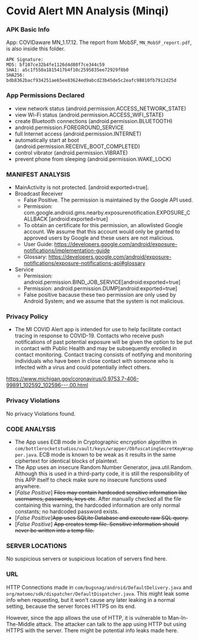 <!-- # Instuction from slack
When you analyze an app, don't have to write the report straightaway. Note the following:
1. What permissions are being used
2. What features of the device the app is using (e.g., storage, Bluetooth, location, etc.)
3. What is the app's privacy policy.
4. Is the app violating its own privacy policy. How?

For each app, keep a note of these points. At the end of the semester you should compile them in a report.  -->

# Covid Alert MN Analysis (Minqi) 
### APK Basic Info
App: COVIDaware MN_1.17.12. The report from MobSF, ```MN_MobSF_report.pdf```, is also inside this folder. 

```
APK Signature:
MD5: bf107ce32b4fe1126d4d80f7ce344c59
SHA1: a5c1f550a1815417b4f10c2595835ee72929f8b0
SHA256: bdb8362bacf934251ae65ee83624ed9abcd23b45de5c2eafc98810fb7912d25d
```

### App Permissions Declared
  - view network status (android.permission.ACCESS_NETWORK_STATE)
  - view Wi-Fi status (android.permission.ACCESS_WIFI_STATE)
  - create Bluetooth connections (android.permission.BLUETOOTH)
  - android.permission.FOREGROUND_SERVICE
  - full Internet access (android.permission.INTERNET)
  - automatically start at boot (android.permission.RECEIVE_BOOT_COMPLETED)
  - control vibrator (android.permission.VIBRATE)
  - prevent phone from sleeping (android.permission.WAKE_LOCK)

### MANIFEST ANALYSIS
 - MainActivity is not protected. [android:exported=true].
 - Broadcast Receiver
   - False Positive. The permission is maintained by the Google API used.
   - Permission: com.google.android.gms.nearby.exposurenotification.EXPOSURE_CALLBACK
   [android:exported=true]
   - To obtain an certificate for this permission, an allowlisted Google account. We assume that this account would only be granted to approved users by Google and these users are not malicious. 
   - User Guide: https://developers.google.com/android/exposure-notifications/implementation-guide
   - Glossary: https://developers.google.com/android/exposure-notifications/exposure-notifications-api#glossary
   <!-- - Detail: (gov.michigan.MiCovidExposure.nearby.ExposureNotificationBroadcastReceiver) is Protected by a permission, but the protection level of the permission should be checked.
   - Permission: com.google.android.gms.nearby.exposurenotification.EXPOSURE_CALLBACK
   [android:exported=true] -->
 - Service 
    - Permission: android.permission.BIND_JOB_SERVICE[android:exported=true] 
    - Permission: android.permission.DUMP[android:exported=true]
    - False positive bacause these two permission are only used by Android System; and we assume that the system is not malicious.

<!-- ###
Sidenotes: It looks like BIND_JOB_SERVICE and DUMP are requested without declared in the Manifest

DUMP: Allows an application to retrieve state dump information from system services. Not for use by third-party applications.
### -->

 
### Privacy Policy
- The MI COVID Alert app is intended for use to help facilitate contact tracing in response to COVID-19. Contacts who receive push notifications of past potential exposure will be given the option to be put in contact with Public Health and may be subsequently enrolled in contact monitoring. Contact tracing consists of notifying and monitoring individuals who have been in close contact with someone who is infected with a virus and could potentially infect others.

https://www.michigan.gov/coronavirus/0,9753,7-406-99891_102592_102596---,00.html

### Privacy Violations
No privacy Violations found.



### CODE ANALYSIS
- The App uses ECB mode in Cryptographic encryption algorithm in `com/bottlerocketstudios/vault/keys/wrapper/ObfuscatingSecretKeyWrapper.java`. ECB mode is known to be weak as it results in the same ciphertext for identical blocks of plaintext.
- The App uses an insecure Random Number Generator, java.util.Random. Although this is used in a third-party code, it is still the responsibility of this APP itself to check make sure no insecure functions used anywhere. 
- [*False Positive*] ~~Files may contain hardcoded sensitive information like usernames, passwords, keys etc~~. After manually checked all the file containing this warning, the hardcoded information are only normal constants; no hardcoded password exists.
- [*False Positive*]~~App uses SQLite Database and execute raw SQL query.~~
- [*False Positive*] ~~App creates temp file. Sensitive information should never be written into a temp file.~~


### SERVER LOCATIONS
No suspicious servers or suspicious location of servers find here.

### URL
HTTP Connections made in `com/bugsnag/android/DefaultDelivery.java` and `org/matomo/sdk/dispatcher/DefaultDispatcher.java`. This might leak some info when requesting, but it won't cause any later leaking in a normal setting, because the server forces HTTPS on its end.

However, since the app allows the use of HTTP, it is vulnerable to Man-In-The-Middle attack. The attacker can talk to the app using HTTP but using HTTPS with the server. There might be potential info leaks made here.
